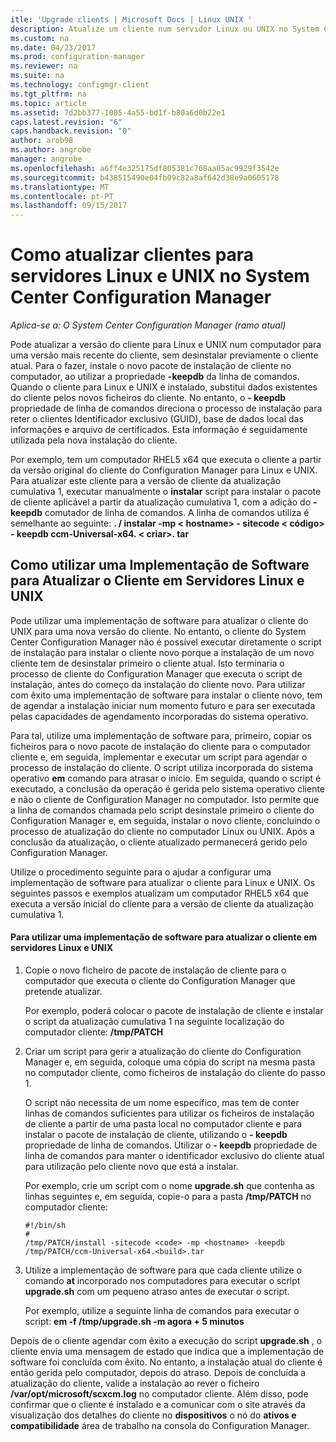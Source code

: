```yaml
---
itle: 'Upgrade clients | Microsoft Docs | Linux UNIX '
description: Atualize um cliente num servidor Linux ou UNIX no System Center Configuration Manager.
ms.custom: na
ms.date: 04/23/2017
ms.prod: configuration-manager
ms.reviewer: na
ms.suite: na
ms.technology: configmgr-client
ms.tgt_pltfrm: na
ms.topic: article
ms.assetid: 7d2bb377-1005-4a55-bd1f-b80a6d0b22e1
caps.latest.revision: "6"
caps.handback.revision: "0"
author: arob98
ms.author: angrobe
manager: angrobe
ms.openlocfilehash: a6ff4e325175df805381c768aa05ac9929f3542e
ms.sourcegitcommit: b438515490e04fb09c82a8af642d38e9a0605178
ms.translationtype: MT
ms.contentlocale: pt-PT
ms.lasthandoff: 09/15/2017
---
```

# <a name="how-to-upgrade-clients-for-linux-and-unix-servers-in-system-center-configuration-manager"></a>Como atualizar clientes para servidores Linux e UNIX no System Center Configuration Manager

*Aplica-se a: O System Center Configuration Manager (ramo atual)*

Pode atualizar a versão do cliente para Linux e UNIX num computador para uma versão mais recente do cliente, sem desinstalar previamente o cliente atual. Para o fazer, instale o novo pacote de instalação de cliente no computador, ao utilizar a propriedade **-keepdb** da linha de comandos. Quando o cliente para Linux e UNIX é instalado, substitui dados existentes do cliente pelos novos ficheiros do cliente. No entanto, o **- keepdb** propriedade de linha de comandos direciona o processo de instalação para reter o clientes Identificador exclusivo (GUID), base de dados local das informações e arquivo de certificados. Esta informação é seguidamente utilizada pela nova instalação do cliente.  

 Por exemplo, tem um computador RHEL5 x64 que executa o cliente a partir da versão original do cliente do Configuration Manager para Linux e UNIX. Para atualizar este cliente para a versão de cliente da atualização cumulativa 1, executar manualmente o **instalar** script para instalar o pacote de cliente aplicável a partir da atualização cumulativa 1, com a adição do **- keepdb** comutador de linha de comandos. A linha de comandos utiliza é semelhante ao seguinte: **. / instalar -mp < hostname\> - sitecode < código\> - keepdb ccm-Universal-x64. < criar\>. tar**  

## <a name="how-to-use-a-software-deployment-to-upgrade-the-client-on-linux-and-unix-servers"></a>Como utilizar uma Implementação de Software para Atualizar o Cliente em Servidores Linux e UNIX  
 Pode utilizar uma implementação de software para atualizar o cliente do UNIX para uma nova versão do cliente. No entanto, o cliente do System Center Configuration Manager não é possível executar diretamente o script de instalação para instalar o cliente novo porque a instalação de um novo cliente tem de desinstalar primeiro o cliente atual. Isto terminaria o processo de cliente do Configuration Manager que executa o script de instalação, antes do começo da instalação do cliente novo. Para utilizar com êxito uma implementação de software para instalar o cliente novo, tem de agendar a instalação iniciar num momento futuro e para ser executada pelas capacidades de agendamento incorporadas do sistema operativo.  

 Para tal, utilize uma implementação de software para, primeiro, copiar os ficheiros para o novo pacote de instalação do cliente para o computador cliente e, em seguida, implementar e executar um script para agendar o processo de instalação do cliente. O script utiliza incorporada do sistema operativo **em** comando para atrasar o início. Em seguida, quando o script é executado, a conclusão da operação é gerida pelo sistema operativo cliente e não o cliente de Configuration Manager no computador. Isto permite que a linha de comandos chamada pelo script desinstale primeiro o cliente do Configuration Manager e, em seguida, instalar o novo cliente, concluindo o processo de atualização do cliente no computador Linux ou UNIX. Após a conclusão da atualização, o cliente atualizado permanecerá gerido pelo Configuration Manager.  

 Utilize o procedimento seguinte para o ajudar a configurar uma implementação de software para atualizar o cliente para Linux e UNIX. Os seguintes passos e exemplos atualizam um computador RHEL5 x64 que executa a versão inicial do cliente para a versão de cliente da atualização cumulativa 1.  

#### <a name="to-use-a-software-deployment-to-upgrade-the-client-on-linux-and-unix-servers"></a>Para utilizar uma implementação de software para atualizar o cliente em servidores Linux e UNIX  

1.  Copie o novo ficheiro de pacote de instalação de cliente para o computador que executa o cliente do Configuration Manager que pretende atualizar.  

     Por exemplo, poderá colocar o pacote de instalação de cliente e instalar o script da atualização cumulativa 1 na seguinte localização do computador cliente: **/tmp/PATCH**  

2.  Criar um script para gerir a atualização do cliente do Configuration Manager e, em seguida, coloque uma cópia do script na mesma pasta no computador cliente, como ficheiros de instalação do cliente do passo 1.  

     O script não necessita de um nome específico, mas tem de conter linhas de comandos suficientes para utilizar os ficheiros de instalação de cliente a partir de uma pasta local no computador cliente e para instalar o pacote de instalação de cliente, utilizando o **- keepdb** propriedade de linha de comandos. Utilizar o **- keepdb** propriedade de linha de comandos para manter o identificador exclusivo do cliente atual para utilização pelo cliente novo que está a instalar.  

     Por exemplo, crie um script com o nome **upgrade.sh** que contenha as linhas seguintes e, em seguida, copie-o para a pasta **/tmp/PATCH** no computador cliente:  

    ```  
    #!/bin/sh  
    #  
    /tmp/PATCH/install -sitecode <code> -mp <hostname> -keepdb /tmp/PATCH/ccm-Universal-x64.<build>.tar  

    ```  

3.  Utilize a implementação de software para que cada cliente utilize o comando **at** incorporado nos computadores para executar o script **upgrade.sh** com um pequeno atraso antes de executar o script.  

     Por exemplo, utilize a seguinte linha de comandos para executar o script: **em -f /tmp/upgrade.sh -m agora + 5 minutos**  

 Depois de o cliente agendar com êxito a execução do script **upgrade.sh** , o cliente envia uma mensagem de estado que indica que a implementação de software foi concluída com êxito. No entanto, a instalação atual do cliente é então gerida pelo computador, depois do atraso. Depois de concluída a atualização do cliente, valide a instalação ao rever o ficheiro **/var/opt/microsoft/scxcm.log** no computador cliente. Além disso, pode confirmar que o cliente é instalado e a comunicar com o site através da visualização dos detalhes do cliente no **dispositivos** o nó do **ativos e compatibilidade** área de trabalho na consola do Configuration Manager.  
